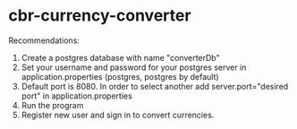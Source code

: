 # cbr-currency-converter
Recommendations:
1. Create a postgres database with name "converterDb"
2. Set your username and password for your postgres server in application.properties (postgres, postgres by default)
3. Default port is 8080. In order to select another add server.port="desired port" in application.properties
4. Run the program
5. Register new user and sign in to convert currencies.
